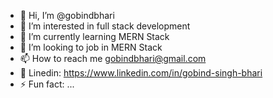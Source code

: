 - 👋 Hi, I’m @gobindbhari
- 👀 I’m interested in full stack development
- 🌱 I’m currently learning MERN Stack
- 💞️ I’m looking to job in MERN Stack
- 📫 How to reach me gobindbhari@gmail.com
- 🔗 Linedin: https://www.linkedin.com/in/gobind-singh-bhari
- ⚡ Fun fact: ...

<!---
gobindbhari/gobindbhari is a ✨ special ✨ repository because its `README.md` (this file) appears on your GitHub profile.
You can click the Preview link to take a look at your changes.
--->
